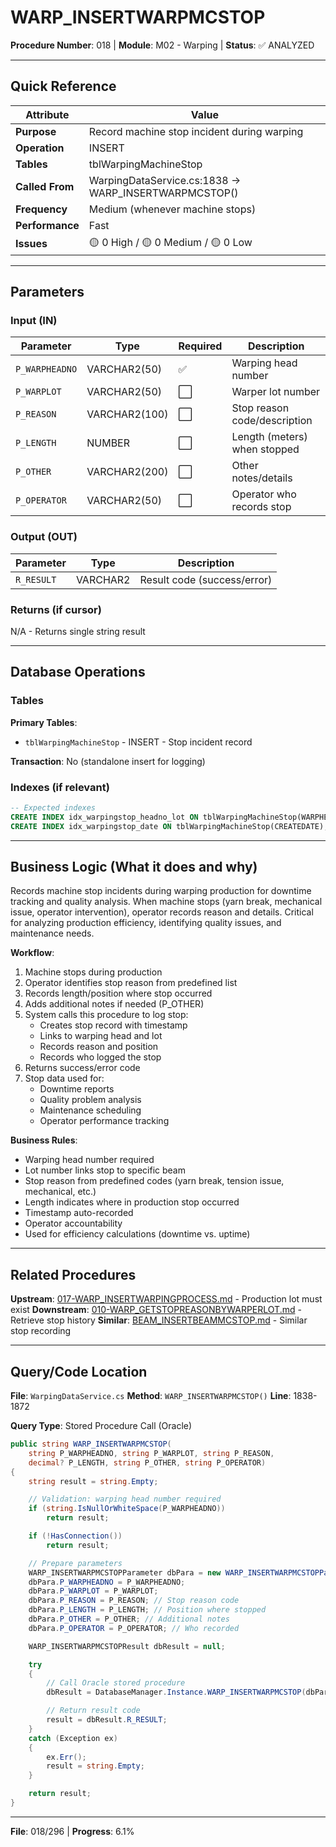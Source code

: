 # WARP_INSERTWARPMCSTOP

**Procedure Number**: 018 | **Module**: M02 - Warping | **Status**: ✅ ANALYZED

---

## Quick Reference

| Attribute | Value |
|-----------|-------|
| **Purpose** | Record machine stop incident during warping |
| **Operation** | INSERT |
| **Tables** | tblWarpingMachineStop |
| **Called From** | WarpingDataService.cs:1838 → WARP_INSERTWARPMCSTOP() |
| **Frequency** | Medium (whenever machine stops) |
| **Performance** | Fast |
| **Issues** | 🟡 0 High / 🟡 0 Medium / 🟡 0 Low |

---

## Parameters

### Input (IN)

| Parameter | Type | Required | Description |
|-----------|------|----------|-------------|
| `P_WARPHEADNO` | VARCHAR2(50) | ✅ | Warping head number |
| `P_WARPLOT` | VARCHAR2(50) | ⬜ | Warper lot number |
| `P_REASON` | VARCHAR2(100) | ⬜ | Stop reason code/description |
| `P_LENGTH` | NUMBER | ⬜ | Length (meters) when stopped |
| `P_OTHER` | VARCHAR2(200) | ⬜ | Other notes/details |
| `P_OPERATOR` | VARCHAR2(50) | ⬜ | Operator who records stop |

### Output (OUT)

| Parameter | Type | Description |
|-----------|------|-------------|
| `R_RESULT` | VARCHAR2 | Result code (success/error) |

### Returns (if cursor)

N/A - Returns single string result

---

## Database Operations

### Tables

**Primary Tables**:
- `tblWarpingMachineStop` - INSERT - Stop incident record

**Transaction**: No (standalone insert for logging)

### Indexes (if relevant)

```sql
-- Expected indexes
CREATE INDEX idx_warpingstop_headno_lot ON tblWarpingMachineStop(WARPHEADNO, WARPERLOT);
CREATE INDEX idx_warpingstop_date ON tblWarpingMachineStop(CREATEDATE);
```

---

## Business Logic (What it does and why)

Records machine stop incidents during warping production for downtime tracking and quality analysis. When machine stops (yarn break, mechanical issue, operator intervention), operator records reason and details. Critical for analyzing production efficiency, identifying quality issues, and maintenance needs.

**Workflow**:
1. Machine stops during production
2. Operator identifies stop reason from predefined list
3. Records length/position where stop occurred
4. Adds additional notes if needed (P_OTHER)
5. System calls this procedure to log stop:
   - Creates stop record with timestamp
   - Links to warping head and lot
   - Records reason and position
   - Records who logged the stop
6. Returns success/error code
7. Stop data used for:
   - Downtime reports
   - Quality problem analysis
   - Maintenance scheduling
   - Operator performance tracking

**Business Rules**:
- Warping head number required
- Lot number links stop to specific beam
- Stop reason from predefined codes (yarn break, tension issue, mechanical, etc.)
- Length indicates where in production stop occurred
- Timestamp auto-recorded
- Operator accountability
- Used for efficiency calculations (downtime vs. uptime)

---

## Related Procedures

**Upstream**: [017-WARP_INSERTWARPINGPROCESS.md](./017-WARP_INSERTWARPINGPROCESS.md) - Production lot must exist
**Downstream**: [010-WARP_GETSTOPREASONBYWARPERLOT.md](./010-WARP_GETSTOPREASONBYWARPERLOT.md) - Retrieve stop history
**Similar**: [BEAM_INSERTBEAMMCSTOP.md](../03_Beaming/BEAM_INSERTBEAMMCSTOP.md) - Similar stop recording

---

## Query/Code Location

**File**: `WarpingDataService.cs`
**Method**: `WARP_INSERTWARPMCSTOP()`
**Line**: 1838-1872

**Query Type**: Stored Procedure Call (Oracle)

```csharp
public string WARP_INSERTWARPMCSTOP(
    string P_WARPHEADNO, string P_WARPLOT, string P_REASON,
    decimal? P_LENGTH, string P_OTHER, string P_OPERATOR)
{
    string result = string.Empty;

    // Validation: warping head number required
    if (string.IsNullOrWhiteSpace(P_WARPHEADNO))
        return result;

    if (!HasConnection())
        return result;

    // Prepare parameters
    WARP_INSERTWARPMCSTOPParameter dbPara = new WARP_INSERTWARPMCSTOPParameter();
    dbPara.P_WARPHEADNO = P_WARPHEADNO;
    dbPara.P_WARPLOT = P_WARPLOT;
    dbPara.P_REASON = P_REASON; // Stop reason code
    dbPara.P_LENGTH = P_LENGTH; // Position where stopped
    dbPara.P_OTHER = P_OTHER; // Additional notes
    dbPara.P_OPERATOR = P_OPERATOR; // Who recorded

    WARP_INSERTWARPMCSTOPResult dbResult = null;

    try
    {
        // Call Oracle stored procedure
        dbResult = DatabaseManager.Instance.WARP_INSERTWARPMCSTOP(dbPara);

        // Return result code
        result = dbResult.R_RESULT;
    }
    catch (Exception ex)
    {
        ex.Err();
        result = string.Empty;
    }

    return result;
}
```

---

**File**: 018/296 | **Progress**: 6.1%
